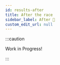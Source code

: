 ```yaml
---
id: results-after
title: After the race
sidebar_label: After 🚧
custom_edit_url: null
---
```

:::caution

Work in Progress!

:::

